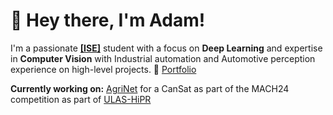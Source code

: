 # 👋 Hey there, I'm Adam!

I'm a passionate [**[ISE]**](https://software-engineering.ie) student with a focus on **Deep Learning** and expertise in **Computer Vision** with Industrial automation and Automotive perception experience on high-level projects. 💼 [Portfolio](https://bxrne.com)

**Currently working on:** [AgriNet](https://github.com/ULAS-HiPR/AI-Utils) for a CanSat as part of the MACH24 competition as part of [ULAS-HiPR](https://github.com/ULAS-HiPR)
